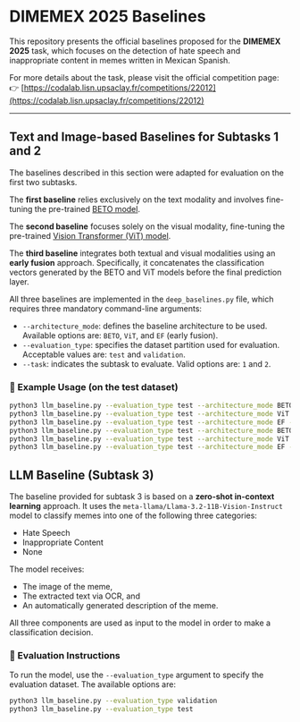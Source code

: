 # DIMEMEX 2025 Baselines

This repository presents the official baselines proposed for the **DIMEMEX 2025** task, which focuses on the detection of hate speech and inappropriate content in memes written in Mexican Spanish.

For more details about the task, please visit the official competition page:  
👉 [https://codalab.lisn.upsaclay.fr/competitions/22012](https://codalab.lisn.upsaclay.fr/competitions/22012)

---

## Text and Image-based Baselines for Subtasks 1 and 2

The baselines described in this section were adapted for evaluation on the first two subtasks.

The **first baseline** relies exclusively on the text modality and involves fine-tuning the pre-trained [BETO model](https://huggingface.co/dccuchile/bert-base-spanish-wwm-cased).

The **second baseline** focuses solely on the visual modality, fine-tuning the pre-trained [Vision Transformer (ViT) model](https://huggingface.co/docs/transformers/model_doc/vit).

The **third baseline** integrates both textual and visual modalities using an **early fusion** approach. Specifically, it concatenates the classification vectors generated by the BETO and ViT models before the final prediction layer.

All three baselines are implemented in the `deep_baselines.py` file, which requires three mandatory command-line arguments:

- `--architecture_mode`: defines the baseline architecture to be used. Available options are: `BETO`, `ViT`, and `EF` (early fusion).
- `--evaluation_type`: specifies the dataset partition used for evaluation. Acceptable values are: `test` and `validation`.
- `--task`: indicates the subtask to evaluate. Valid options are: `1` and `2`.

### 🔧 Example Usage (on the test dataset)

```bash
python3 llm_baseline.py --evaluation_type test --architecture_mode BETO --task 1
python3 llm_baseline.py --evaluation_type test --architecture_mode ViT --task 1
python3 llm_baseline.py --evaluation_type test --architecture_mode EF --task 1
python3 llm_baseline.py --evaluation_type test --architecture_mode BETO --task 2
python3 llm_baseline.py --evaluation_type test --architecture_mode ViT --task 2
python3 llm_baseline.py --evaluation_type test --architecture_mode EF --task 2
```

## LLM Baseline (Subtask 3)

The baseline provided for subtask 3 is based on a **zero-shot in-context learning** approach. It uses the `meta-llama/Llama-3.2-11B-Vision-Instruct` model to classify memes into one of the following three categories:

- Hate Speech  
- Inappropriate Content  
- None

The model receives:
- The image of the meme,
- The extracted text via OCR, and
- An automatically generated description of the meme.

All three components are used as input to the model in order to make a classification decision.

### 🔧 Evaluation Instructions

To run the model, use the `--evaluation_type` argument to specify the evaluation dataset. The available options are:

```bash
python3 llm_baseline.py --evaluation_type validation
python3 llm_baseline.py --evaluation_type test
```
